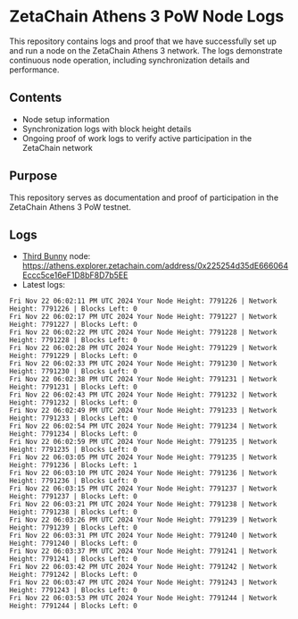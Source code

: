 # ZetaChain Athens 3 PoW Node Logs
This repository contains logs and proof that we have successfully set up and run a node on the ZetaChain Athens 3 network. The logs demonstrate continuous node operation, including synchronization details and performance.

## Contents
- Node setup information
- Synchronization logs with block height details
- Ongoing proof of work logs to verify active participation in the ZetaChain network

## Purpose
This repository serves as documentation and proof of participation in the ZetaChain Athens 3 PoW testnet.

## Logs

- [Third Bunny](https://thirdbunny.xyz/) node: https://athens.explorer.zetachain.com/address/0x225254d35dE666064Eccc5ce16eF1D8bF8D7b5EE
- Latest logs:
```
Fri Nov 22 06:02:11 PM UTC 2024 Your Node Height: 7791226 | Network Height: 7791226 | Blocks Left: 0
Fri Nov 22 06:02:17 PM UTC 2024 Your Node Height: 7791227 | Network Height: 7791227 | Blocks Left: 0
Fri Nov 22 06:02:22 PM UTC 2024 Your Node Height: 7791228 | Network Height: 7791228 | Blocks Left: 0
Fri Nov 22 06:02:28 PM UTC 2024 Your Node Height: 7791229 | Network Height: 7791229 | Blocks Left: 0
Fri Nov 22 06:02:33 PM UTC 2024 Your Node Height: 7791230 | Network Height: 7791230 | Blocks Left: 0
Fri Nov 22 06:02:38 PM UTC 2024 Your Node Height: 7791231 | Network Height: 7791231 | Blocks Left: 0
Fri Nov 22 06:02:43 PM UTC 2024 Your Node Height: 7791232 | Network Height: 7791232 | Blocks Left: 0
Fri Nov 22 06:02:49 PM UTC 2024 Your Node Height: 7791233 | Network Height: 7791233 | Blocks Left: 0
Fri Nov 22 06:02:54 PM UTC 2024 Your Node Height: 7791234 | Network Height: 7791234 | Blocks Left: 0
Fri Nov 22 06:02:59 PM UTC 2024 Your Node Height: 7791235 | Network Height: 7791235 | Blocks Left: 0
Fri Nov 22 06:03:05 PM UTC 2024 Your Node Height: 7791235 | Network Height: 7791236 | Blocks Left: 1
Fri Nov 22 06:03:10 PM UTC 2024 Your Node Height: 7791236 | Network Height: 7791236 | Blocks Left: 0
Fri Nov 22 06:03:15 PM UTC 2024 Your Node Height: 7791237 | Network Height: 7791237 | Blocks Left: 0
Fri Nov 22 06:03:21 PM UTC 2024 Your Node Height: 7791238 | Network Height: 7791238 | Blocks Left: 0
Fri Nov 22 06:03:26 PM UTC 2024 Your Node Height: 7791239 | Network Height: 7791239 | Blocks Left: 0
Fri Nov 22 06:03:31 PM UTC 2024 Your Node Height: 7791240 | Network Height: 7791240 | Blocks Left: 0
Fri Nov 22 06:03:37 PM UTC 2024 Your Node Height: 7791241 | Network Height: 7791241 | Blocks Left: 0
Fri Nov 22 06:03:42 PM UTC 2024 Your Node Height: 7791242 | Network Height: 7791242 | Blocks Left: 0
Fri Nov 22 06:03:47 PM UTC 2024 Your Node Height: 7791243 | Network Height: 7791243 | Blocks Left: 0
Fri Nov 22 06:03:53 PM UTC 2024 Your Node Height: 7791244 | Network Height: 7791244 | Blocks Left: 0
```
